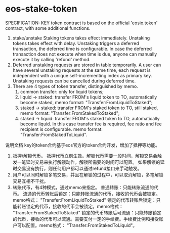 # eos-stake-token

SPECIFICATION:
KEY token contract is based on the official 'eosio.token' contract, with some additional functions.
1. stake/unstake
   Staking tokens takes effect immediately. Unstaking tokens takes effect with delay. Unstaking triggers a deferred transaction, the deferred time is configurable.
   In case the deferred transaction does not execute when time is due, anyone can manually execute it by calling 'refund' method.
2. Deferred unstaking requests are stored in table temporarily. A user can have several unstaking requests at the     same time, each request is independent with a unique self-incrementing index as primary key. Unstaking requests    can be cancelled during deferred time.
3. There are 4 types of token transfer, distinguished by memo.
   1) common transfer: only for liquid tokens;
   2) liquid -> staked: transfer FROM's liquid token to TO, automatically become staked, memo format: "Transfer:FromLiquidToStaked";
   3) staked -> staked: transfer FROM's staked token to TO, still staked, memo format: "Transfer:FromStakedToStaked";
   4) staked -> liquid: transfer FROM's staked token to TO, automatically become liquid. In this case transfer fee is required, fee ratio and fee recipient is configurable. memo format: "Transfer:FromStakedToLiquid".


说明文档
key的token合约基于eos官方的token合约开发，增加了抵押等功能。
1. 抵押/解锁代币。
   抵押代币立刻生效。解锁代币需要一段时间，解锁交易会触发一笔延时交易来执行解锁动作。解锁所需要的时间可以配置。
   如果解锁的延时交易没有执行，则任何用户都可以通过refund接口来手动触发。
2. 用户可以同时解锁多笔交易，并且在解锁的过程中，可以取消解锁，多笔解锁交易互相不干扰。
3. 转账代币，有4种模式，通过memo来指定。
   普通转账：只能转账流通的代币。
   流通的代币转账后锁定：只能转账流通的代币，接收的代币会被锁定。memo格式： "Transfer:FromLiquidToStaked"
   锁定的代币转账后锁定：只能转账锁定的代币，接收的代币会被锁定。memo格式： "Transfer:FromStakedToStaked"
   锁定的代币转账后可流通：只能转账锁定的代币，接收的代币可以流通。需要支付一定的手续费。手续费比例和接受账户可以配置。memo格式： "Transfer:FromStakedToLiquid"。 
   
